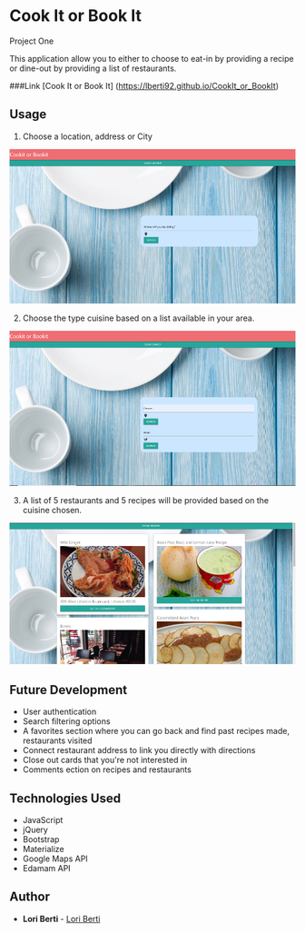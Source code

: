 # Cook It or Book It
Project One

This application allow you to either to choose to eat-in by providing a recipe or dine-out by providing a list of restaurants.   

###Link
[Cook It or Book It]
(https://lberti92.github.io/CookIt_or_BookIt)

## Usage

1.  Choose a location, address or City

![Select Location](https://github.com/lberti92/CookIt_or_BookIt/blob/master/assets/images/location.png)


2.  Choose the type cuisine based on a list available in your area.

![Select Cuisine](https://github.com/lberti92/CookIt_or_BookIt/blob/master/assets/images/cuisine.png)


3.  A list of 5 restaurants and 5 recipes will be provided based on the cuisine chosen.

![Selection Cards](https://github.com/lberti92/CookIt_or_BookIt/blob/master/assets/images/display.png)


## Future Development
- User authentication
- Search filtering options
- A favorites section where you can go back and find past recipes made, restaurants visited
- Connect restaurant address to link you directly with directions
- Close out cards that you're not interested in
- Comments ection on recipes and restaurants

## Technologies Used

- JavaScript
- jQuery
- Bootstrap
- Materialize
- Google Maps API
- Edamam API

## Author

* **Lori Berti** - [Lori Berti](https://github.com/lberti92)
